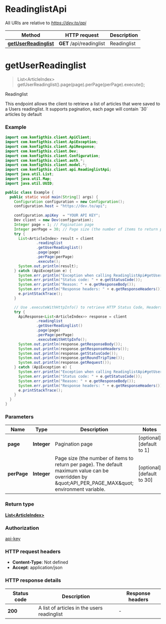 # ReadinglistApi

All URIs are relative to *https://dev.to/api*

| Method | HTTP request | Description |
|------------- | ------------- | -------------|
| [**getUserReadinglist**](ReadinglistApi.md#getUserReadinglist) | **GET** /api/readinglist | Readinglist |


<a name="getUserReadinglist"></a>
# **getUserReadinglist**
> List&lt;ArticleIndex&gt; getUserReadinglist().page(page).perPage(perPage).execute();

Readinglist

This endpoint allows the client to retrieve a list of articles that were saved to a Users readinglist.         It supports pagination, each page will contain &#x60;30&#x60; articles by default

### Example
```java
import com.konfigthis.client.ApiClient;
import com.konfigthis.client.ApiException;
import com.konfigthis.client.ApiResponse;
import com.konfigthis.client.Dev;
import com.konfigthis.client.Configuration;
import com.konfigthis.client.auth.*;
import com.konfigthis.client.model.*;
import com.konfigthis.client.api.ReadinglistApi;
import java.util.List;
import java.util.Map;
import java.util.UUID;

public class Example {
  public static void main(String[] args) {
    Configuration configuration = new Configuration();
    configuration.host = "https://dev.to/api";
    
    configuration.apiKey  = "YOUR API KEY";
    Dev client = new Dev(configuration);
    Integer page = 1; // Pagination page
    Integer perPage = 30; // Page size (the number of items to return per page). The default maximum value can be overridden by \"API_PER_PAGE_MAX\" environment variable.
    try {
      List<ArticleIndex> result = client
              .readinglist
              .getUserReadinglist()
              .page(page)
              .perPage(perPage)
              .execute();
      System.out.println(result);
    } catch (ApiException e) {
      System.err.println("Exception when calling ReadinglistApi#getUserReadinglist");
      System.err.println("Status code: " + e.getStatusCode());
      System.err.println("Reason: " + e.getResponseBody());
      System.err.println("Response headers: " + e.getResponseHeaders());
      e.printStackTrace();
    }

    // Use .executeWithHttpInfo() to retrieve HTTP Status Code, Headers and Request
    try {
      ApiResponse<List<ArticleIndex>> response = client
              .readinglist
              .getUserReadinglist()
              .page(page)
              .perPage(perPage)
              .executeWithHttpInfo();
      System.out.println(response.getResponseBody());
      System.out.println(response.getResponseHeaders());
      System.out.println(response.getStatusCode());
      System.out.println(response.getRoundTripTime());
      System.out.println(response.getRequest());
    } catch (ApiException e) {
      System.err.println("Exception when calling ReadinglistApi#getUserReadinglist");
      System.err.println("Status code: " + e.getStatusCode());
      System.err.println("Reason: " + e.getResponseBody());
      System.err.println("Response headers: " + e.getResponseHeaders());
      e.printStackTrace();
    }
  }
}

```

### Parameters

| Name | Type | Description  | Notes |
|------------- | ------------- | ------------- | -------------|
| **page** | **Integer**| Pagination page | [optional] [default to 1] |
| **perPage** | **Integer**| Page size (the number of items to return per page). The default maximum value can be overridden by \&quot;API_PER_PAGE_MAX\&quot; environment variable. | [optional] [default to 30] |

### Return type

[**List&lt;ArticleIndex&gt;**](ArticleIndex.md)

### Authorization

[api-key](../README.md#api-key)

### HTTP request headers

 - **Content-Type**: Not defined
 - **Accept**: application/json

### HTTP response details
| Status code | Description | Response headers |
|-------------|-------------|------------------|
| **200** | A list of articles in the users readinglist |  -  |

